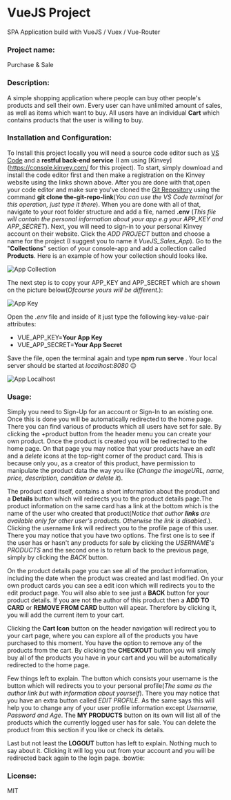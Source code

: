 # VueJS Project 
SPA Application build with VueJS / Vuex / Vue-Router

### Project name: 
Purchase & Sale

### Description:
A simple shopping application where people can buy other people's products and sell their own. Every user can have unlimited amount of sales, as well as items which want to buy. All users have an individual **Cart** which contains products that the user is willing to buy.

### Installation and Configuration:
To Install this project locally you will need a source code editor such as [VS Code](https://code.visualstudio.com/) and a **restful back-end service** (I am using [Kinvey](https://console.kinvey.com/ for this project). To start, simply download and install the code editor first and then make a registration on the Kinvey website using the links shown above. After you are done with that,open your code editor and make sure you've cloned the [Git Repository](https://github.com/IvanGatsinski/vuejs_app) using the command **git clone the-git-repo-link**(*You can use the VS Code terminal for this operation, just type it there*). When you are done with all of that, navigate to your root folder structure and add a file, named **.env** (*This file will contain the personal information about your app e.g your APP_KEY and APP_SECRET*). Next, you will need to sign-in to your personal Kinvey account on their website. Click the *ADD PROJECT* button and choose a name for the project (I suggest you to name it *VueJS_Sales_App*). Go to the "**Collections**" section of your console-app and add a collection called **Products**. Here is an example of how your collection should looks like.

![App Collection](https://i.ibb.co/MB4yPcd/app-settings.png)

The next step is to copy your APP_KEY and APP_SECRET which are shown on the picture below(*Ofcourse yours will be different.*):

![App Key](https://i.ibb.co/CJDvGBn/app-key.png)

Open the *.env* file and inside of it just type the following key-value-pair attributes:

* VUE_APP_KEY=**Your App Key**
* VUE_APP_SECRET=**Your App Secret**

Save the file, open the terminal again and type **npm run serve** . Your local server should be started at *localhost:8080* :wink:

![App Localhost](https://i.ibb.co/L5nhm1z/app-port.png)

### Usage: 
Simply you need to Sign-Up for an account or Sign-In to an existing one. Once this is done you will be automatically redirected to the home page. There you can find various of products which all users have set for sale. By clicking the +product button from the header menu you can create your own product. Once the product is created you will be redirected to the home page. On that page you may notice that your products have an *edit* and a *delete* icons at the top-right corner of the product card. This is because only you, as a creator of this product, have permission to manipulate the product data the way you like (*Change the imageURL, name, price, description, condition or delete it*).

The product card itself, contains a short information about the product and a **Details** button which will redirects you to the product details page.The product information on the same card has a link at the bottom which is the name of the user who created that product(*Notice that author **links** are available only for other user's products. Otherwise the link is disabled.*). Clicking the username link will redirect you to the profile page of this user. There you may notice that you have two options. The first one is to see if the user has or hasn't any products for sale by clicking the *USERNAME's PRODUCTS* and the second one is to return back to the previous page, simply by clicking the *BACK* button.

On the product details page you can see all of the product information, including the date when the product was created and last modified. On your own product cards you can see a edit icon which will redirects you to the edit product page. You will also able to see just a **BACK** button for your product details. If you are not the author of this product then a **ADD TO CARD** or **REMOVE FROM CARD** button will apear. Therefore by clicking it, you will add the current item to your cart.

Clicking the **Cart Icon** button on the header navigation will redirect you to your cart page, where you can explore all of the products you have purchased to this moment. You have the option to remove any of the products from the cart. By clicking the **CHECKOUT** button you will simply buy all of the products you have in your cart and you will be automatically redirected to the home page.

Few things left to explain. The button which consists your username is the button which will redirects you to your personal profile(*The same as the author link but with information about yourself*). There you may notice that you have an extra button called *EDIT PROFILE*. As the same says this will help you to change any of your user profile information except *Username, Password and Age*. The **MY PRODUCTS** button on its own will list all of the products which the currently logged user has for sale. You can delete the product from this section if you like or check its details.

Last but not least the **LOGOUT** button has left to explain. Nothing much to say about it. Clicking it will log you out from your account and you will be redirected back again to the login page. :bowtie:

### License:
MIT
